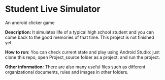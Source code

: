 # Student Live Simulator
An android clicker game

**Description:** It simulates life of a typical high school student and you can 
come back to the good memories of that time. This project is not finished yet. 

**How to run:** You can check current state and play using Android Studio: just clone this repo,
open Project_source folder as a project, and run the project.

**Other information:** There are also many useful files such as different organizational documents, rules and images in other folders.
